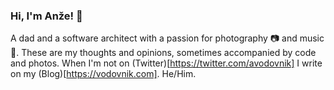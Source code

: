 ### Hi, I'm Anže! 👋
A dad and a software architect with a passion for photography 📷 and music 🎸. These are my thoughts and opinions, sometimes accompanied by code and photos. When I'm not on (Twitter)[https://twitter.com/avodovnik] I write on my (Blog)[https://vodovnik.com]. He/Him.

<!--
**avodovnik/avodovnik** is a ✨ _special_ ✨ repository because its `README.md` (this file) appears on your GitHub profile.

Here are some ideas to get you started:

- 🔭 I’m currently working on ...
- 🌱 I’m currently learning ...
- 👯 I’m looking to collaborate on ...
- 🤔 I’m looking for help with ...
- 💬 Ask me about ...
- 📫 How to reach me: ...
- 😄 Pronouns: ...
- ⚡ Fun fact: ...
-->


